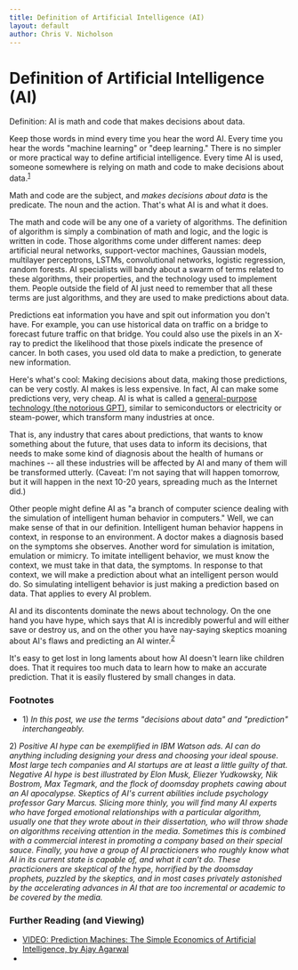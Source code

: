 ```yaml
---
title: Definition of Artificial Intelligence (AI)
layout: default
author: Chris V. Nicholson
---
```


# Definition of Artificial Intelligence (AI)

Definition: AI is math and code that makes decisions about data. 

Keep those words in mind every time you hear the word AI. Every time you hear the words "machine learning" or "deep learning." There is no simpler or more practical way to define artificial intelligence. Every time AI is used, someone somewhere is relying on math and code to make decisions about data.<sup>[1](#one)</sup>  

Math and code are the subject, and *makes decisions about data* is the predicate. The noun and the action. That's what AI is and what it does.

The math and code will be any one of a variety of algorithms. The definition of algorithm is simply a combination of math and logic, and the logic is written in code. Those algorithms come under different names: deep artificial neural networks, support-vector machines, Gaussian models, multilayer perceptrons, LSTMs, convolutional networks, logistic regression, random forests. AI specialists will bandy about a swarm of terms related to these algorithms, their properties, and the technology used to implement them. People outside the field of AI just need to remember that all these terms are just algorithms, and they are used to make predictions about data.

Predictions eat information you have and spit out information you don't have. For example, you can use historical data on traffic on a bridge to forecast future traffic on that bridge. You could also use the pixels in an X-ray to predict the likelihood that those pixels indicate the presence of cancer. In both cases, you used old data to make a prediction, to generate new information. 

Here's what's cool: Making decisions about data, making those predictions, can be very costly. AI makes is less expensive. In fact, AI can make some predictions very, very cheap. AI is what is called a [general-purpose technology (the notorious GPT)](http://www.nyu.edu/econ/user/jovanovi/JovRousseauGPT.pdf), similar to semiconductors or electricity or steam-power, which transform many industries at once.  

That is, any industry that cares about predictions, that wants to know something about the future, that uses data to inform its decisions, that needs to make some kind of diagnosis about the health of humans or machines -- all these industries will be affected by AI and many of them will be transformed utterly. (Caveat: I'm not saying that will happen tomorrow, but it will happen in the next 10-20 years, spreading much as the Internet did.)

Other people might define AI as "a branch of computer science dealing with the simulation of intelligent human behavior in computers." Well, we can make sense of that in our definition. Intelligent human behavior happens in context, in response to an environment. A doctor makes a diagnosis based on the symptoms she observes. Another word for simulation is imitation, emulation or mimicry. To imitate intelligent behavior, we must know the context, we must take in that data, the symptoms. In response to that context, we will make a prediction about what an intelligent person would do. So simulating intelligent behavior is just making a prediction based on data. That applies to every AI problem. 

AI and its discontents dominate the news about technology. On the one hand you have hype, which says that AI is incredibly powerful and will either save or destroy us, and on the other you have nay-saying skeptics moaning about AI's flaws and predicting an AI winter.<sup>[2](#two)</sup>  

It's easy to get lost in long laments about how AI doesn't learn like children does. That it requires too much data to learn how to make an accurate prediction. That it is easily flustered by small changes in data. 

### Footnotes

* <a name="one">1)</a> *In this post, we use the terms "decisions about data" and "prediction" interchangeably.* 

<a name="two">2)</a> *Positive AI hype can be exemplified in IBM Watson ads. AI can do anything including designing your dress and choosing your ideal spouse. Most large tech companies and AI startups are at least a little guilty of that. Negative AI hype is best illustrated by Elon Musk, Eliezer Yudkowsky, Nik Bostrom, Max Tegmark, and the flock of doomsday prophets cawing about an AI apocalypse. Skeptics of AI's current abilities include psychology professor Gary Marcus. Slicing more thinly, you will find many AI experts who have forged emotional relationships with a particular algorithm, usually one that they wrote about in their dissertation, who will throw shade on algorithms receiving attention in the media. Sometimes this is combined with a commercial interest in promoting a company based on their special sauce. Finally, you have a group of AI practicioners who roughly know what AI in its current state is capable of, and what it can't do. These practicioners are skeptical of the hype, horrified by the doomsday prophets, puzzled by the skeptics, and in most cases privately astonished by the accelerating advances in AI that are too incremental or academic to be covered by the media.*

### Further Reading (and Viewing)

* [VIDEO: Prediction Machines: The Simple Economics of Artificial Intelligence, by Ajay Agarwal](https://www.youtube.com/watch?reload=9&v=Q4o56nufXTw)
* []()


